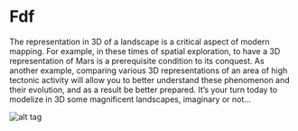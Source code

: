 # Fdf
The representation in 3D of a landscape is a critical aspect of modern mapping. For
example, in these times of spatial exploration, to have a 3D representation of Mars is a
prerequisite condition to its conquest. As another example, comparing various 3D representations of an area of high tectonic activity will allow you to better understand these
phenomenon and their evolution, and as a result be better prepared.
It’s your turn today to modelize in 3D some magnificent landscapes, imaginary or
not...

![alt tag](https://user-images.githubusercontent.com/34480775/52214091-235a4c00-2891-11e9-9639-98aac4ef1301.png)

